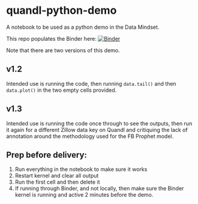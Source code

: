 # quandl-python-demo
A notebook to be used as a python demo in the Data Mindset.

This repo populates the Binder here: [![Binder](https://mybinder.org/badge_logo.svg)](https://mybinder.org/v2/gh/DecodedCo/quandl-python-demo/master)

Note that there are two versions of this demo. 

## v1.2
Intended use is running the code, then running `data.tail()` and then `data.plot()` in the two empty cells provided.

## v1.3
Intended use is running the code once through to see the outputs, then run it again for a different Zillow data
key on Quandl and critiquing the lack of annotation around the methodology used for the FB Prophet model.

## Prep before delivery:
  1. Run everything in the notebook to make sure it works
  2. Restart kernel and clear all output
  3. Run the first cell and then delete it
  4. If running through Binder, and not locally, then make sure the Binder kernel is running and active 2 minutes 
  before the demo.

